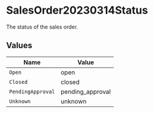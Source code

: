 # SalesOrder20230314Status

The status of the sales order.


## Values

| Name              | Value             |
| ----------------- | ----------------- |
| `Open`            | open              |
| `Closed`          | closed            |
| `PendingApproval` | pending_approval  |
| `Unknown`         | unknown           |